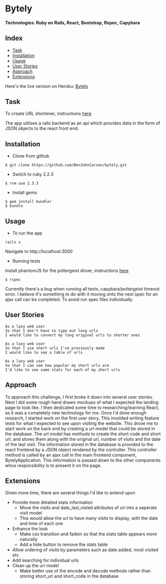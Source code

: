 # Bytely
#### Technologies: Ruby on Rails, React, Bootstrap, Rspec, Capybara

## Index
* [Task](#Task)
* [Installation](#Install)
* [Usage](#Usage)
* [User Stories](#Stories)
* [Approach](#Approach)
* [Extensions](#Extensions)

Here's the live version on Heroku: [Bytely](https://byte1y.herokuapp.com/)

## <a name="Task">Task</a>
To create URL shortener, instructions [here](https://github.com/makersacademy/url_shortener_tech_test)

The app utilises a rails backend as an api which provides data in the form of JSON objects to the react front end.

## <a name="Install">Installation</a>
* Clone from github
```
$ git clone https://github.com/BenJohnCarson/bytely.git
```

* Switch to ruby 2.2.3
```
$ rvm use 2.3.3
```

* Install gems
```
$ gem install bundler
$ bundle
```

## <a name="Usage">Usage</a>

* To run the app
```
rails s
```
Navigate to http://localhost:3000

* Running tests

Install phantomJS for the poltergeist driver, instructions [here](https://github.com/teampoltergeist/poltergeist)

```
$ rspec
```

Currently there's a bug when running all tests, capybara/poltergeist timeout error. 
I believe it's something to do with it moving onto the next spec for an ajax call can be completed.
To avoid run spec files individually.

## <a name="Stories">User Stories</a>
```
As a lazy web user
So that I don't have to type out long urls
I would like to convert my long original urls to shorter ones

As a lazy web user
So that I use short urls I've previously made
I would like to see a table of urls

As a lazy web user
So that I can see how popular my short urls are
I'd like to see some stats for each of my short urls
```

## <a name="Approach">Approach</a>
To approach this challenge, I first broke it down into several user stories.
Next I did some rough hand drawn mockups of what I expected the landing page to look like.
I then dedicated some time to researching/learning React, as it was a completely new technology for me.
Once I'd done enough research, I started work on the first user story.
This involded writing feature tests for what I expected to see upon visiting the website.
This drove me to start work on the back end by creating a url model that could be stored in the database.
The url model has methods to create the short code and short url, and stores them along with the original url, number of visits and the date of the last visit.
The information stored in the database is provided to the react frontend by a JSON object rendered by the controller.
This controller method is called by an ajax call in the main frontend component, BytelyApplication.
This information is passed down to the other components whos responsibility is to present it on the page.


## <a name="Extensions">Extensions</a>
Given more time, there are several things I'd like to extend upon

* Provide more detailed stats information
    * Move the visits and date\_last\_visted attributes of url into a seperate visit model
    * This would allow the url to have many visits to display, with the date and time of each one
* Enhance the look
    * Make css transition and fadein so that the stats table appears more naturally
    * Add a hide button to remove the stats table
* Allow ordering of visits by parameters such as date added, most visited etc
* Add searching for individual urls
* Clean up the url model
    * Make better use of the encode and decode methods rather than storing short\_url and short\_code in the database
